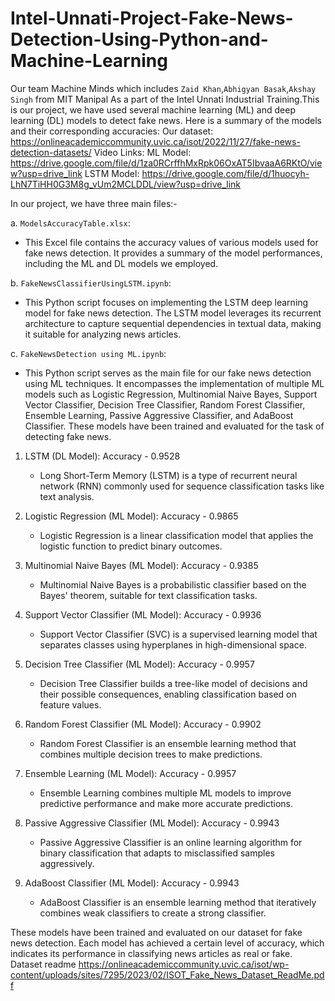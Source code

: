 # Intel-Unnati-Project-Fake-News-Detection-Using-Python-and-Machine-Learning
Our team Machine Minds which includes `Zaid Khan`,`Abhigyan Basak`,`Akshay Singh` from MIT Manipal
As a part of the Intel Unnati Industrial Training.This is our project, we have used several machine learning (ML) and deep learning (DL) models to detect fake news. Here is a summary of the models and their corresponding accuracies:
Our dataset: https://onlineacademiccommunity.uvic.ca/isot/2022/11/27/fake-news-detection-datasets/
Video Links:
ML Model:   https://drive.google.com/file/d/1za0RCrffhMxRpk06OxAT5IbvaaA6RKtO/view?usp=drive_link
LSTM Model: https://drive.google.com/file/d/1huocyh-LhN7TiHH0G3M8g_vUm2MCLDDL/view?usp=drive_link


In our project, we have three main files:-

a. `ModelsAccuracyTable.xlsx`:
   - This Excel file contains the accuracy values of various models used for fake news detection. It provides a summary of the model performances, including the ML and DL models we employed.

b. `FakeNewsClassifierUsingLSTM.ipynb`:
   - This Python script focuses on implementing the LSTM deep learning model for fake news detection. The LSTM model leverages its recurrent architecture to capture sequential dependencies in textual data, making it suitable for analyzing news articles.

c. `FakeNewsDetection using ML.ipynb`:
   - This Python script serves as the main file for our fake news detection using ML techniques. It encompasses the implementation of multiple ML models such as Logistic Regression, Multinomial Naive Bayes, Support Vector Classifier, Decision Tree Classifier, Random Forest Classifier, Ensemble Learning, Passive Aggressive Classifier, and AdaBoost Classifier. These models have been trained and evaluated for the task of detecting fake news.
     
1. LSTM (DL Model): Accuracy - 0.9528
   - Long Short-Term Memory (LSTM) is a type of recurrent neural network (RNN) commonly used for sequence classification tasks like text analysis.

2. Logistic Regression (ML Model): Accuracy - 0.9865
   - Logistic Regression is a linear classification model that applies the logistic function to predict binary outcomes.

3. Multinomial Naive Bayes (ML Model): Accuracy - 0.9385
   - Multinomial Naive Bayes is a probabilistic classifier based on the Bayes' theorem, suitable for text classification tasks.

4. Support Vector Classifier (ML Model): Accuracy - 0.9936
   - Support Vector Classifier (SVC) is a supervised learning model that separates classes using hyperplanes in high-dimensional space.

5. Decision Tree Classifier (ML Model): Accuracy - 0.9957
   - Decision Tree Classifier builds a tree-like model of decisions and their possible consequences, enabling classification based on feature values.

6. Random Forest Classifier (ML Model): Accuracy - 0.9902
   - Random Forest Classifier is an ensemble learning method that combines multiple decision trees to make predictions.

7. Ensemble Learning (ML Model): Accuracy - 0.9957
   - Ensemble Learning combines multiple ML models to improve predictive performance and make more accurate predictions.

8. Passive Aggressive Classifier (ML Model): Accuracy - 0.9943
   - Passive Aggressive Classifier is an online learning algorithm for binary classification that adapts to misclassified samples aggressively.

9. AdaBoost Classifier (ML Model): Accuracy - 0.9943
   - AdaBoost Classifier is an ensemble learning method that iteratively combines weak classifiers to create a strong classifier.

These models have been trained and evaluated on our dataset for fake news detection. Each model has achieved a certain level of accuracy, which indicates its performance in classifying news articles as real or fake.
Dataset readme https://onlineacademiccommunity.uvic.ca/isot/wp-content/uploads/sites/7295/2023/02/ISOT_Fake_News_Dataset_ReadMe.pdf
